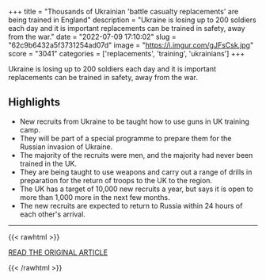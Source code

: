 +++
title = "Thousands of Ukrainian 'battle casualty replacements' are being trained in England"
description = "Ukraine is losing up to 200 soldiers each day and it is important replacements can be trained in safety, away from the war."
date = "2022-07-09 17:10:02"
slug = "62c9b6432a5f3731254ad07d"
image = "https://i.imgur.com/gJFsCsk.jpg"
score = "3041"
categories = ['replacements', 'training', 'ukrainians']
+++

Ukraine is losing up to 200 soldiers each day and it is important replacements can be trained in safety, away from the war.

## Highlights

- New recruits from Ukraine to be taught how to use guns in UK training camp.
- They will be part of a special programme to prepare them for the Russian invasion of Ukraine.
- The majority of the recruits were men, and the majority had never been trained in the UK.
- They are being taught to use weapons and carry out a range of drills in preparation for the return of troops to the UK to the region.
- The UK has a target of 10,000 new recruits a year, but says it is open to more than 1,000 more in the next few months.
- The new recruits are expected to return to Russia within 24 hours of each other's arrival.

---

{{< rawhtml >}}
  <p class="article-category">
    <a target="_blank" href="https://news.sky.com/story/we-see-them-as-brothers-in-arms-here-uk-training-thousands-of-ukrainian-recruits-in-england-12648559">READ THE ORIGINAL ARTICLE</a>
  </p>
{{< /rawhtml >}}
